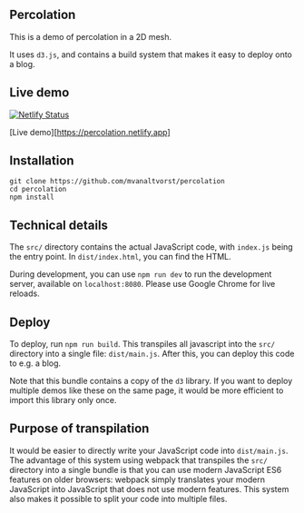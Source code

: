 ## Percolation
This is a demo of percolation in a 2D mesh.

It uses `d3.js`, and contains a build system that makes it easy to deploy onto a blog.

## Live demo
[![Netlify Status](https://api.netlify.com/api/v1/badges/4c13e3a8-7604-44b2-adfd-f1b18d52b6b6/deploy-status)](https://app.netlify.com/sites/percolation/deploys)

[Live demo][https://percolation.netlify.app]



## Installation

    git clone https://github.com/mvanaltvorst/percolation
    cd percolation
    npm install

## Technical details
The `src/` directory contains the actual JavaScript code, with `index.js` being the entry point.
In `dist/index.html`, you can find the HTML.

During development, you can use `npm run dev` to run the development server, 
available on `localhost:8080`. Please use Google Chrome for live reloads.

## Deploy
To deploy, run `npm run build`. This transpiles all javascript into the `src/` directory into a single file: `dist/main.js`. After this, you can deploy this code to e.g. a blog. 

Note that this bundle contains a copy of the `d3` library. If you want to deploy multiple demos like these on the same page, it would be more efficient to import this library only once. 

## Purpose of transpilation
It would be easier to directly write your JavaScript code into `dist/main.js`. The advantage of this system using webpack that transpiles the `src/` directory into a single bundle is that you can use modern JavaScript ES6 features on older browsers: webpack simply translates your modern JavaScript into JavaScript that does not use modern features. This system also makes it possible to split your code into multiple files.